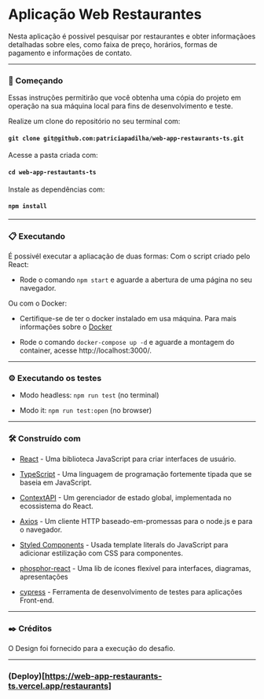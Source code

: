 # Aplicação Web Restaurantes

Nesta aplicação é possivel pesquisar por restaurantes e obter informaçãoes detalhadas sobre eles, como faixa de preço, horários, formas de pagamento e informações de contato.

---

### 🚀 Começando

Essas instruções permitirão que você obtenha uma cópia do projeto em operação na sua máquina local para fins de desenvolvimento e teste.

Realize um clone do repositório no seu terminal com:
#### `git clone git@github.com:patriciapadilha/web-app-restaurants-ts.git`

Acesse a pasta criada com:
#### `cd web-app-restautants-ts`

Instale as dependências com:
#### `npm install`

---

### 📋 Executando

É possivél executar a apliacação de duas formas:
Com o script criado pelo React:
  - Rode o comando `npm start` e aguarde a abertura de uma página no seu navegador.

Ou com o Docker:
  - Certifique-se de ter o docker instalado em usa máquina. Para mais informações sobre o [Docker](https://www.docker.com/)

  - Rode o comando `docker-compose up -d` e aguarde a montagem do container, acesse http://localhost:3000/.

---

### ⚙️ Executando os testes

  - Modo headless: `npm run test` (no terminal)
 
  - Modo it: `npm run test:open` (no browser)

---

### 🛠️ Construído com

* [React](https://pt-br.reactjs.org/) - Uma biblioteca JavaScript para criar interfaces de usuário.

* [TypeScript](https://www.typescriptlang.org/) - Uma linguagem de programação fortemente tipada que se baseia em JavaScript.

* [ContextAPI](https://reactjs.org/docs/context.html) - Um gerenciador de estado global, implementada no ecossistema do React.

* [Axios](https://axios-http.com/ptbr/docs/intro) - Um cliente HTTP baseado-em-promessas para o node.js e para o navegador.

* [Styled Components](https://styled-components.com/) - Usada template literals do JavaScript para adicionar estilização com CSS para componentes.

* [phosphor-react](https://phosphoricons.com/) - Uma lib de ícones flexível para interfaces, diagramas, apresentações

* [cypress](https://docs.cypress.io/) - Ferramenta de desenvolvimento de testes para aplicações Front-end.
 
---

### ✒️ Créditos

O Design foi fornecido para a execução do desafio.

---

### (Deploy)[https://web-app-restaurants-ts.vercel.app/restaurants]